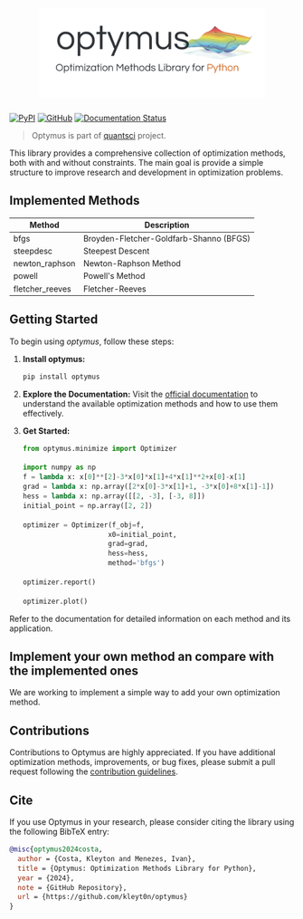 <h1 align="center">
<img src="logo.svg" width="400">
</h1>

[![PyPI](https://img.shields.io/pypi/v/optymus)](https://pypi.org/project/optymus/)
[![GitHub](https://img.shields.io/github/license/kleyt0n/optymus)](https://github.com/kleyt0n/optymus/blob/master/LICENSE)
[![Documentation Status](https://readthedocs.org/projects/optymus/badge/?version=latest)](https://optymus.readthedocs.io/en/latest/?badge=latest)

> Optymus is part of [quantsci](https://quantsci.org) project.

This library provides a comprehensive collection of optimization methods, both with and without constraints. The main goal is provide a simple structure to improve research and development in optimization problems.

## Implemented Methods

| Method | Description |
| --- | --- |
| bfgs | Broyden-Fletcher-Goldfarb-Shanno (BFGS) |
| steepdesc | Steepest Descent |
| newton_raphson | Newton-Raphson Method |
| powell | Powell's Method |
|fletcher_reeves | Fletcher-Reeves |


## Getting Started

To begin using _optymus_, follow these steps:

1. **Install optymus:**
   ```bash
   pip install optymus
   ```

2. **Explore the Documentation:**
   Visit the [official documentation](https://optymus-docs.readthedocs.com) to understand the available optimization methods and how to use them effectively.

3. **Get Started:**
   ```python
   from optymus.minimize import Optimizer
   
   import numpy as np
   f = lambda x: x[0]**[2]-3*x[0]*x[1]+4*x[1]**2+x[0]-x[1]
   grad = lambda x: np.array([2*x[0]-3*x[1]+1, -3*x[0]+8*x[1]-1])
   hess = lambda x: np.array([[2, -3], [-3, 8]])
   initial_point = np.array([2, 2])

   optimizer = Optimizer(f_obj=f,
                        x0=initial_point,
                        grad=grad,
                        hess=hess,
                        method='bfgs')

   optimizer.report()

   optimizer.plot()
   ```

Refer to the documentation for detailed information on each method and its application.

## Implement your own method an compare with the implemented ones

We are working to implement a simple way to add your own optimization method. 

## Contributions

Contributions to Optymus are highly appreciated. If you have additional optimization methods, improvements, or bug fixes, please submit a pull request following the [contribution guidelines](CONTRIBUTING.md).

## Cite

If you use Optymus in your research, please consider citing the library using the following BibTeX entry:

```bibtex
@misc{optymus2024costa,
  author = {Costa, Kleyton and Menezes, Ivan},
  title = {Optymus: Optimization Methods Library for Python},
  year = {2024},
  note = {GitHub Repository},
  url = {https://github.com/kleyt0n/optymus}
}
